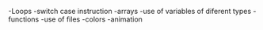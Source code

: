 -Loops
-switch case instruction
-arrays
-use of variables of diferent types
-functions
-use of files
-colors
-animation

